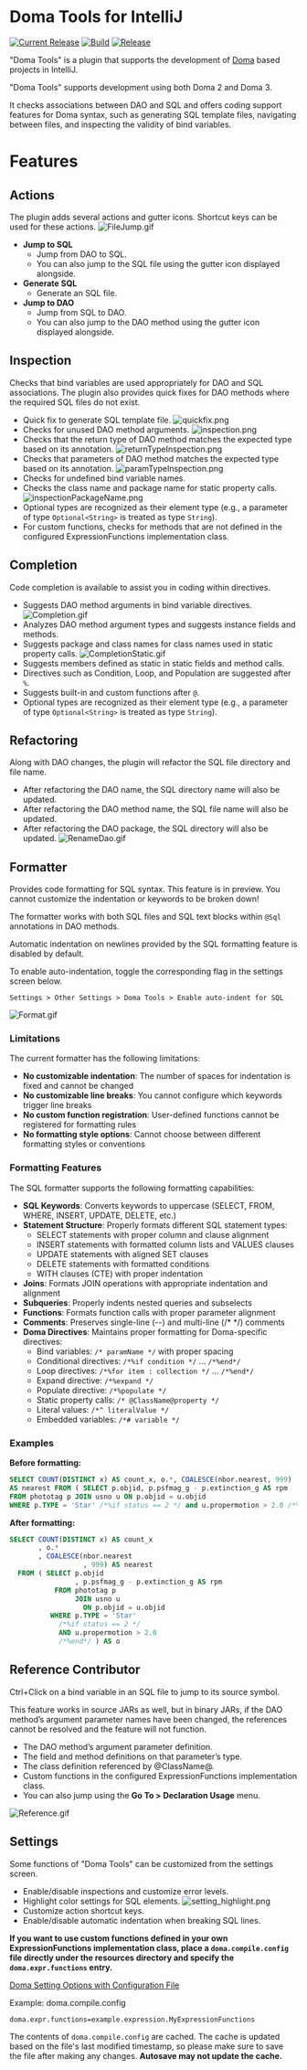# Doma Tools for IntelliJ
[![Current Release](https://img.shields.io/badge/release-Marketplace-orange.svg?style=flat-square)](https://plugins.jetbrains.com/plugin/26701-doma-tools)
[![Build](https://github.com/domaframework/doma-tools-for-intellij/actions/workflows/build.yml/badge.svg?branch=main&event=push)](https://github.com/domaframework/doma-tools-for-intellij/actions/workflows/build.yml)
[![Release](https://github.com/domaframework/doma-tools-for-intellij/actions/workflows/release.yml/badge.svg?event=release)](https://github.com/domaframework/doma-tools-for-intellij/actions/workflows/release.yml)

<!-- Plugin description -->
"Doma Tools" is a plugin that supports the development of [Doma](https://github.com/domaframework/doma) based projects in IntelliJ.

"Doma Tools" supports development using both Doma 2 and Doma 3.

It checks associations between DAO and SQL and offers coding support features for Doma syntax,
such as generating SQL template files, navigating between files, and inspecting the validity of bind variables.

<!-- Plugin description end -->

# Features

## Actions
The plugin adds several actions and gutter icons.
Shortcut keys can be used for these actions.
![FileJump.gif](images/gif/FileJump.gif)

- **Jump to SQL**
  - Jump from DAO to SQL.
  - You can also jump to the SQL file using the gutter icon displayed alongside.
- **Generate SQL**
  - Generate an SQL file.
- **Jump to DAO**
  - Jump from SQL to DAO.
  - You can also jump to the DAO method using the gutter icon displayed alongside.

## Inspection
Checks that bind variables are used appropriately for DAO and SQL associations.
The plugin also provides quick fixes for DAO methods where the required SQL files do not exist.

- Quick fix to generate SQL template file.
  ![quickfix.png](images/quickfix.png)
- Checks for unused DAO method arguments.
  ![inspection.png](images/inspection.png)
- Checks that the return type of DAO method matches the expected type based on its annotation.
  ![returnTypeInspection.png](images/returnTypeInspection.png)
- Checks that parameters of DAO method matches the expected type based on its annotation.
  ![paramTypeInspection.png](images/paramTypeInspection.png)
- Checks for undefined bind variable names.
- Checks the class name and package name for static property calls.
  ![inspectionPackageName.png](images/inspectionPackageName.png)
- Optional types are recognized as their element type (e.g., a parameter of type `Optional<String>` is treated as type `String`).
- For custom functions, checks for methods that are not defined in the configured ExpressionFunctions implementation class.


## Completion
Code completion is available to assist you in coding within directives.

- Suggests DAO method arguments in bind variable directives.
  ![Completion.gif](images/gif/Completion.gif)
- Analyzes DAO method argument types and suggests instance fields and methods.
- Suggests package and class names for class names used in static property calls.
  ![CompletionStatic.gif](images/gif/CompletionStatic.gif)
- Suggests members defined as static in static fields and method calls.
- Directives such as Condition, Loop, and Population are suggested after `%`.
- Suggests built-in and custom functions after `@`.
- Optional types are recognized as their element type (e.g., a parameter of type `Optional<String>` is treated as type `String`).

## Refactoring
Along with DAO changes, the plugin will refactor the SQL file directory and file name.

- After refactoring the DAO name, the SQL directory name will also be updated.
- After refactoring the DAO method name, the SQL file name will also be updated.
- After refactoring the DAO package, the SQL directory will also be updated.
![RenameDao.gif](images/gif/RenameDao.gif)

## Formatter
Provides code formatting for SQL syntax.
This feature is in preview. You cannot customize the indentation or keywords to be broken down!

The formatter works with both SQL files and SQL text blocks within `@Sql` annotations in DAO methods.

Automatic indentation on newlines provided by the SQL formatting feature is disabled by default.

To enable auto-indentation, toggle the corresponding flag in the settings screen below.

`Settings > Other Settings > Doma Tools > Enable auto-indent for SQL`

![Format.gif](images/gif/Format.gif)

### Limitations
The current formatter has the following limitations:

- **No customizable indentation**: The number of spaces for indentation is fixed and cannot be changed
- **No customizable line breaks**: You cannot configure which keywords trigger line breaks
- **No custom function registration**: User-defined functions cannot be registered for formatting rules
- **No formatting style options**: Cannot choose between different formatting styles or conventions

### Formatting Features
The SQL formatter supports the following formatting capabilities:

- **SQL Keywords**: Converts keywords to uppercase (SELECT, FROM, WHERE, INSERT, UPDATE, DELETE, etc.)
- **Statement Structure**: Properly formats different SQL statement types:
  - SELECT statements with proper column and clause alignment
  - INSERT statements with formatted column lists and VALUES clauses
  - UPDATE statements with aligned SET clauses
  - DELETE statements with formatted conditions
  - WITH clauses (CTE) with proper indentation
- **Joins**: Formats JOIN operations with appropriate indentation and alignment
- **Subqueries**: Properly indents nested queries and subselects
- **Functions**: Formats function calls with proper parameter alignment
- **Comments**: Preserves single-line (--) and multi-line (/* */) comments
- **Doma Directives**: Maintains proper formatting for Doma-specific directives:
  - Bind variables: `/* paramName */` with proper spacing
  - Conditional directives: `/*%if condition */` ... `/*%end*/`
  - Loop directives: `/*%for item : collection */` ... `/*%end*/`
  - Expand directive: `/*%expand */`
  - Populate directive: `/*%populate */`
  - Static property calls: `/* @ClassName@property */`
  - Literal values: `/*^ literalValue */`
  - Embedded variables: `/*# variable */`

### Examples

**Before formatting:**
```sql
SELECT COUNT(DISTINCT x) AS count_x, o.*, COALESCE(nbor.nearest, 999)
AS nearest FROM ( SELECT p.objid, p.psfmag_g - p.extinction_g AS rpm
FROM phototag p JOIN usno u ON p.objid = u.objid
WHERE p.TYPE = 'Star' /*%if status == 2 */ and u.propermotion > 2.0 /*%end*/ ) as o
```

**After formatting:**
```sql
SELECT COUNT(DISTINCT x) AS count_x
       , o.*
       , COALESCE(nbor.nearest
                  , 999) AS nearest
  FROM ( SELECT p.objid
                , p.psfmag_g - p.extinction_g AS rpm
           FROM phototag p
                JOIN usno u
                  ON p.objid = u.objid
          WHERE p.TYPE = 'Star'
            /*%if status == 2 */
            AND u.propermotion > 2.0
            /*%end*/ ) AS o
```

## Reference Contributor
Ctrl+Click on a bind variable in an SQL file to jump to its source symbol.

This feature works in source JARs as well, but in binary JARs, if the DAO method’s argument parameter names have been changed, the references cannot be resolved and the feature will not function.

- The DAO method’s argument parameter definition.
- The field and method definitions on that parameter’s type.
- The class definition referenced by @ClassName@.
- Custom functions in the configured ExpressionFunctions implementation class.
- You can also jump using the **Go To > Declaration Usage** menu.

![Reference.gif](images/gif/Reference.gif)

## Settings
Some functions of "Doma Tools" can be customized from the settings screen.

- Enable/disable inspections and customize error levels.
- Highlight color settings for SQL elements.
![setting_highlight.png](images/setting_highlight.png)
- Customize action shortcut keys.
- Enable/disable automatic indentation when breaking SQL lines.

**If you want to use custom functions defined in your own ExpressionFunctions implementation class,
place a `doma.compile.config` file directly under the resources directory and specify the `doma.expr.functions` entry.**

[Doma Setting Options with Configuration File](https://doma.readthedocs.io/en/stable/annotation-processing/#setting-options-with-configuration-file)

Example: doma.compile.config
```properties
doma.expr.functions=example.expression.MyExpressionFunctions
```

The contents of `doma.compile.config` are cached.
The cache is updated based on the file's last modified timestamp, so please make sure to save the file after making any changes.
**Autosave may not update the cache.**
